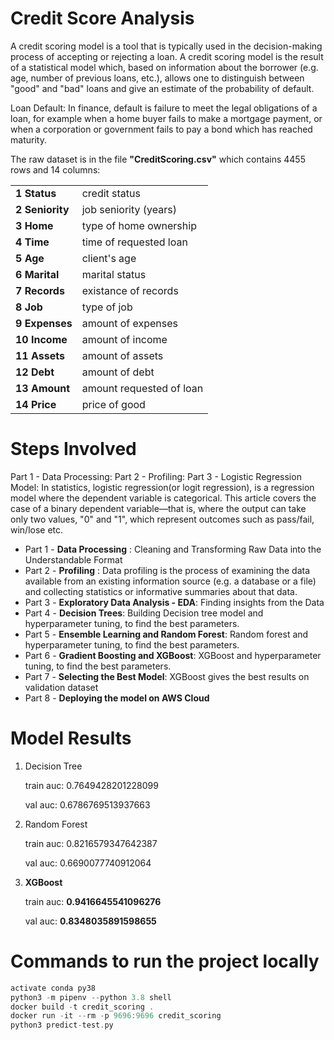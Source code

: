# Credit Score Analysis

A credit scoring model is a tool that is typically used in the decision-making process of accepting or rejecting a loan. A credit scoring model is the result of a statistical model which, based on information about the borrower (e.g. age, number of previous loans, etc.), allows one to distinguish between "good" and "bad" loans and give an estimate of the probability of default.

Loan Default: In finance, default is failure to meet the legal obligations of a loan, for example when a home buyer fails to make a mortgage payment, or when a corporation or government fails to pay a bond which has reached maturity.

The raw dataset is in the file **"CreditScoring.csv"** which contains 4455 rows and 14 columns:

<table>
<tbody>
<tr><td><b>1  Status</b></td> <td>credit status</td></tr>
<tr><td><b>2  Seniority</b></td> <td>job seniority (years)</td></tr>
<tr><td><b>3  Home</b></td> <td>type of home ownership</td></tr>
<tr><td><b>4  Time</b></td> <td>time of requested loan</td></tr>
<tr><td><b>5  Age</b></td> <td>client's age </td></tr>
<tr><td><b>6  Marital</b></td> <td>marital status </td></tr>
<tr><td><b>7  Records</b></td> <td>existance of records</td></tr>
<tr><td><b>8  Job</b></td> <td>type of job</td></tr>
<tr><td><b>9  Expenses</b></td> <td> amount of expenses</td></tr>
<tr><td><b>10 Income</b></td> <td> amount of income</td></tr>
<tr><td><b>11 Assets</b></td> <td> amount of assets</td></tr>
<tr><td><b>12 Debt</b></td> <td> amount of debt</td></tr>
<tr><td><b>13 Amount</b></td> <td> amount requested of loan</td></tr>
<tr><td><b>14 Price</b></td> <td> price of good</td></tr>
</tbody>
</table>

# Steps Involved

Part 1 - Data Processing: 
Part 2 - Profiling: 
Part 3 - Logistic Regression Model: In statistics, logistic regression(or logit regression), is a regression model where the dependent variable is categorical. This article covers the case of a binary dependent variable—that is, where the output can take only two values, "0" and "1", which represent outcomes such as pass/fail, win/lose etc.

* Part 1 - **Data Processing** : Cleaning and Transforming Raw Data into the Understandable Format
* Part 2 - **Profiling** : Data profiling is the process of examining the data available from an existing information source (e.g. a database or a file) and collecting statistics or informative summaries about that data.
* Part 3 - **Exploratory Data Analysis - EDA**: Finding insights from the Data
* Part 4 - **Decision Trees**: Building Decision tree model and hyperparameter tuning, to find the best parameters.
* Part 5 - **Ensemble Learning and Random Forest**: Random forest and hyperparameter tuning, to find the best parameters.
* Part 6 - **Gradient Boosting and XGBoost**: XGBoost and hyperparameter tuning, to find the best parameters.
* Part 7 - **Selecting the Best Model**: XGBoost gives the best results on validation dataset
* Part 8 - **Deploying the model on AWS Cloud**

# Model Results

1. Decision Tree
  
    train auc:  0.7649428201228099
  
    val auc:  0.6786769513937663

2. Random Forest
  
    train auc:  0.8216579347642387
  
    val auc:  0.6690077740912064
    
3. **XGBoost**
  
    train auc:  **0.9416645541096276**
  
    val auc:  **0.8348035891598655**
    
# Commands to run the project locally

```scala
activate conda py38
python3 -m pipenv --python 3.8 shell 
docker build -t credit_scoring .
docker run -it --rm -p 9696:9696 credit_scoring
python3 predict-test.py
``` 

